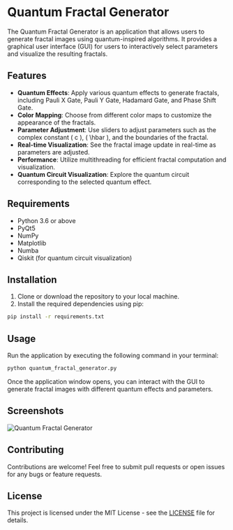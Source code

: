# Quantum Fractal Generator

The Quantum Fractal Generator is an application that allows users to generate fractal images using quantum-inspired algorithms. It provides a graphical user interface (GUI) for users to interactively select parameters and visualize the resulting fractals.

## Features

- **Quantum Effects**: Apply various quantum effects to generate fractals, including Pauli X Gate, Pauli Y Gate, Hadamard Gate, and Phase Shift Gate.
- **Color Mapping**: Choose from different color maps to customize the appearance of the fractals.
- **Parameter Adjustment**: Use sliders to adjust parameters such as the complex constant \( c \), \( \hbar \), and the boundaries of the fractal.
- **Real-time Visualization**: See the fractal image update in real-time as parameters are adjusted.
- **Performance**: Utilize multithreading for efficient fractal computation and visualization.
- **Quantum Circuit Visualization**: Explore the quantum circuit corresponding to the selected quantum effect.

## Requirements

- Python 3.6 or above
- PyQt5
- NumPy
- Matplotlib
- Numba
- Qiskit (for quantum circuit visualization)

## Installation

1. Clone or download the repository to your local machine.
2. Install the required dependencies using pip:

```bash
pip install -r requirements.txt
```

## Usage

Run the application by executing the following command in your terminal:

```bash
python quantum_fractal_generator.py
```

Once the application window opens, you can interact with the GUI to generate fractal images with different quantum effects and parameters.

## Screenshots

![Quantum Fractal Generator](/screenshots/fractal_generator.png)

## Contributing

Contributions are welcome! Feel free to submit pull requests or open issues for any bugs or feature requests.

## License

This project is licensed under the MIT License - see the [LICENSE](/LICENSE) file for details.
